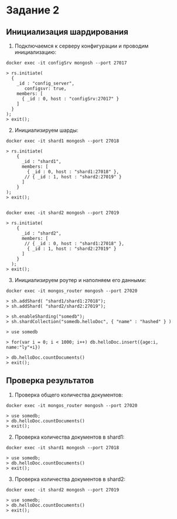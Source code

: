 # Задание 2

## Инициализация шардирования

1. Подключаемся к серверу конфигурации и проводим инициализацию:
```
docker exec -it configSrv mongosh --port 27017

> rs.initiate(
  {
    _id : "config_server",
       configsvr: true,
    members: [
      { _id : 0, host : "configSrv:27017" }
    ]
  }
);
> exit(); 
```

2. Инициализируем шарды:
```
docker exec -it shard1 mongosh --port 27018

> rs.initiate(
    {
      _id : "shard1",
      members: [
        { _id : 0, host : "shard1:27018" },
       // { _id : 1, host : "shard2:27019" }
      ]
    }
);
> exit();


docker exec -it shard2 mongosh --port 27019

> rs.initiate(
    {
      _id : "shard2",
      members: [
       // { _id : 0, host : "shard1:27018" },
        { _id : 1, host : "shard2:27019" }
      ]
    }
  );
> exit(); 
```

3. Инициализируем роутер и наполняем его данными:
```
docker exec -it mongos_router mongosh --port 27020

> sh.addShard( "shard1/shard1:27018");
> sh.addShard( "shard2/shard2:27019");

> sh.enableSharding("somedb");
> sh.shardCollection("somedb.helloDoc", { "name" : "hashed" } )

> use somedb

> for(var i = 0; i < 1000; i++) db.helloDoc.insert({age:i, name:"ly"+i})

> db.helloDoc.countDocuments() 
> exit();
```

## Проверка результатов

1. Проверка общего количества документов:
```
docker exec -it mongos_router mongosh --port 27020

> use somedb;
> db.helloDoc.countDocuments() 
> exit(); 
```

2. Проверка количества документов в shard1:
```
docker exec -it shard1 mongosh --port 27018

> use somedb;
> db.helloDoc.countDocuments() 
> exit(); 
```

3. Проверка количества документов в shard2:
```
docker exec -it shard2 mongosh --port 27019

> use somedb;
> db.helloDoc.countDocuments() 
> exit(); 
```